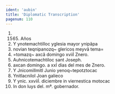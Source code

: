 ```yaml
---
ident: 'aubin'
title: 'Diplomatic Transcription'
pagenum: 110
---
```

1.    1565. Años
2.    Y ynotemachtilloc yglesia mayor ynipãpa
3.    novian teqnipanozq~ glericos meyvã tema=
4.    =tomazq~ axcã domingo xviiİ Znero.
5.    Auhnicotemachtiloc sant Joseph.
6.    axcan domingo. a xxİ dias del mes de Znero.
7.    Y Jnicomillmitl Junio yenoq~tepotztocac
8.    Ynitlacnilol Joan galieco
9.    Y ynic. xxviiİ. diciembre in viernestica motocac
10.  In don luys del. mª. gobernador.
